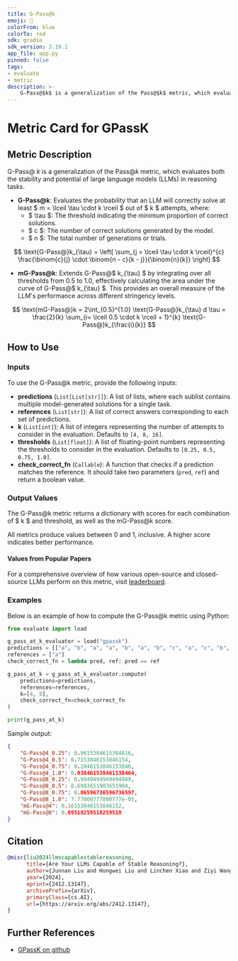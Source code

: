```yaml
---
title: G-Pass@k
emoji: 🤗 
colorFrom: blue
colorTo: red
sdk: gradio
sdk_version: 3.19.1
app_file: app.py
pinned: false
tags:
- evaluate
- metric
description: >-
    G-Pass@$k$ is a generalization of the Pass@$k$ metric, which evaluates both the stability and potential of large language models (LLMs) in reasoning tasks, described in https://arxiv.org/abs/2412.13147.
---
```


# Metric Card for GPassK

## Metric Description
G-Pass@ $k$ is a generalization of the Pass@$k$ metric, which evaluates both the stability and potential of large language models (LLMs) in reasoning tasks. 

- **G-Pass@k**: Evaluates the probability that an LLM will correctly solve at least $ m = \lceil \tau \cdot k \rceil $ out of $ k $ attempts, where:
  - $ \tau $: The threshold indicating the minimum proportion of correct solutions.
  - $ c $: The number of correct solutions generated by the model.
  - $ n $: The total number of generations or trials.

$$
\text{G-Pass@}k_{\tau} = \left[ \sum_{j = \lceil \tau \cdot k \rceil}^{c} \frac{\binom{c}{j} \cdot \binom{n - c}{k - j}}{\binom{n}{k}} \right]
$$

- **mG-Pass@k**: Extends G-Pass@$ k_{\tau} $ by integrating over all thresholds from 0.5 to 1.0, effectively calculating the area under the curve of G-Pass@$ k_{\tau} $. This provides an overall measure of the LLM's performance across different stringency levels.

$$
\text{mG-Pass@}k = 2\int_{0.5}^{1.0} \text{G-Pass@}k_{\tau} d \tau = \frac{2}{k} \sum_{i= \lceil 0.5 \cdot k \rceil + 1}^{k} \text{G-Pass@}k_{\frac{i}{k}}
$$


## How to Use

### Inputs
To use the G-Pass@k metric, provide the following inputs:

- **predictions** (`List[List[str]]`): A list of lists, where each sublist contains multiple model-generated solutions for a single task.
- **references** (`List[str]`): A list of correct answers corresponding to each set of predictions.
- **k** (`List[int]`): A list of integers representing the number of attempts to consider in the evaluation. Defaults to `[4, 8, 16]`.
- **thresholds** (`List[float]`): A list of floating-point numbers representing the thresholds to consider in the evaluation. Defaults to `[0.25, 0.5, 0.75, 1.0]`.
- **check_correct_fn** (`Callable`): A function that checks if a prediction matches the reference. It should take two parameters (`pred`, `ref`) and return a boolean value.

### Output Values

The G-Pass@k metric returns a dictionary with scores for each combination of $ k $ and threshold, as well as the mG-Pass@k score.

All metrics produce values between 0 and 1, inclusive. A higher score indicates better performance.

#### Values from Popular Papers
For a comprehensive overview of how various open-source and closed-source LLMs perform on this metric, visit [leaderboard](https://open-compass.github.io/GPassK/).

### Examples
Below is an example of how to compute the G-Pass@k metric using Python:

```python
from evaluate import load

g_pass_at_k_evaluator = load("gpassk")
predictions = [["a", "b", "a", "a", "b", "a", "b", "c", "a", "c", "b", "a", "a", "b", "a", "b"]]
references = ["a"]
check_correct_fn = lambda pred, ref: pred == ref

g_pass_at_k = g_pass_at_k_evaluator.compute(
    predictions=predictions,
    references=references,
    k=[4, 8],
    check_correct_fn=check_correct_fn
)

print(g_pass_at_k)
```

Sample output:
```json
{
    "G-Pass@4_0.25": 0.9615384615384616,
    "G-Pass@4_0.5": 0.7153846153846154,
    "G-Pass@4_0.75": 0.2846153846153846,
    "G-Pass@4_1.0": 0.038461538461538464,
    "G-Pass@8_0.25": 0.9949494949494949,
    "G-Pass@8_0.5": 0.6903651903651904,
    "G-Pass@8_0.75": 0.06596736596736597,
    "G-Pass@8_1.0": 7.77000777000777e-05,
    "mG-Pass@4": 0.16153846153846152,
    "mG-Pass@8": 0.09518259518259518
}
```

## Citation
```bibtex
@misc{liu2024llmscapablestablereasoning,
      title={Are Your LLMs Capable of Stable Reasoning?}, 
      author={Junnan Liu and Hongwei Liu and Linchen Xiao and Ziyi Wang and Kuikun Liu and Songyang Gao and Wenwei Zhang and Songyang Zhang and Kai Chen},
      year={2024},
      eprint={2412.13147},
      archivePrefix={arXiv},
      primaryClass={cs.AI},
      url={https://arxiv.org/abs/2412.13147}, 
}
```

## Further References

- [GPassK on github](https://github.com/open-compass/GPassK/)
